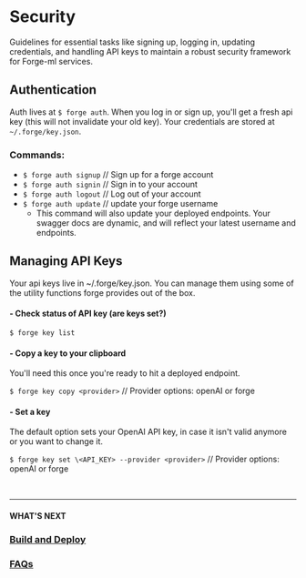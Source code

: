 # Security

Guidelines for essential tasks like signing up, logging in, updating credentials, and handling API keys to maintain a robust security framework for Forge-ml services.

## Authentication

Auth lives at `$ forge auth`. When you log in or sign up, you'll get a fresh api key (this will not invalidate your old key). Your credentials are stored at `~/.forge/key.json`.

### Commands:

- `$ forge auth signup` // Sign up for a forge account
- `$ forge auth signin` // Sign in to your account
- `$ forge auth logout` // Log out of your account
- `$ forge auth update` // update your forge username
  - This command will also update your deployed endpoints. Your swagger docs are dynamic, and will reflect your latest username and endpoints.

## Managing API Keys

Your api keys live in ~/.forge/key.json. You can manage them using some of the utility functions forge provides out of the box.

#### - Check status of API key (are keys set?)

`$ forge key list`

#### - Copy a key to your clipboard

You'll need this once you're ready to hit a deployed endpoint.

`$ forge key copy <provider>` // Provider options: openAI or forge

#### - Set a key

The default option sets your OpenAI API key, in case it isn't valid anymore or you want to change it.

`$ forge key set \<API_KEY> --provider <provider>` // Provider options: openAI or forge

<br>

---

#### WHAT'S NEXT

### [Build and Deploy]()

### [FAQs]()
